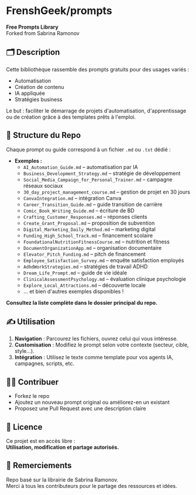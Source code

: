 # FrenshGeek/prompts
**Free Prompts Library**  
Forked from Sabrina Ramonov

## 🗂️ Description
Cette bibliothèque rassemble des prompts gratuits pour des usages variés :
- Automatisation
- Création de contenu
- IA appliquée
- Stratégies business
  
Le but : faciliter le démarrage de projets d'automatisation, d'apprentissage ou de création grâce à des templates prêts à l'emploi.

## 📁 Structure du Repo
Chaque prompt ou guide correspond à un fichier `.md` ou `.txt` dédié :
- **Exemples :**  
  - `AI_Automation_Guide.md` – automatisation par IA  
  - `Business_Development_Strategy.md` – stratégie de développement  
  - `Social_Media_Campaign_for_Personal_Trainer.md` – campagne réseaux sociaux  
  - `30_day_project_management_course.md` – gestion de projet en 30 jours  
  - `CanvaIntegration.md` – intégration Canva  
  - `Career_Transition_Guide.md` – guide transition de carrière  
  - `Comic_Book_Writing_Guide.md` – écriture de BD  
  - `Crafting_Customer_Responses.md` – réponses clients  
  - `Create_Grant_Proposal.md` – proposition de subvention  
  - `Digital_Marketing_Daily_Method.md` – marketing digital  
  - `Funding_High_School_Track.md` – financement scolaire  
  - `FoundationalNutritionFitnessCourse.md` – nutrition et fitness  
  - `DocumentOrganizationApp.md` – organisation documentaire  
  - `Elevator_Pitch_Funding.md` – pitch de financement  
  - `Employee_Satisfaction_Survey.md` – enquête satisfaction employés  
  - `AdhdWorkStrategies.md` – stratégies de travail ADHD  
  - `Dream_Life_Prompt.md` – guide de vie idéale  
  - `ClinicalAssessmentPsychology.md` – évaluation clinique psychologie  
  - `Explore_Local_Attractions.md` – découverte locale  
  - … et bien d'autres exemples disponibles !
  
**Consultez la liste complète dans le dossier principal du repo.**

## ✍️ Utilisation
1. **Navigation** : Parcourez les fichiers, ouvrez celui qui vous intéresse.
2. **Customisation** : Modifiez le prompt selon votre contexte (secteur, cible, style…).
3. **Intégration** : Utilisez le texte comme template pour vos agents IA, campagnes, scripts, etc.

## 👩‍💻 Contribuer
- Forkez le repo
- Ajoutez un nouveau prompt original ou améliorez-en un existant
- Proposez une Pull Request avec une description claire

## 📜 Licence
Ce projet est en accès libre :  
**Utilisation, modification et partage autorisés.**

## 🙌 Remerciements
Repo basé sur la librairie de Sabrina Ramonov.  
Merci à tous les contributeurs pour le partage des ressources et idées.
